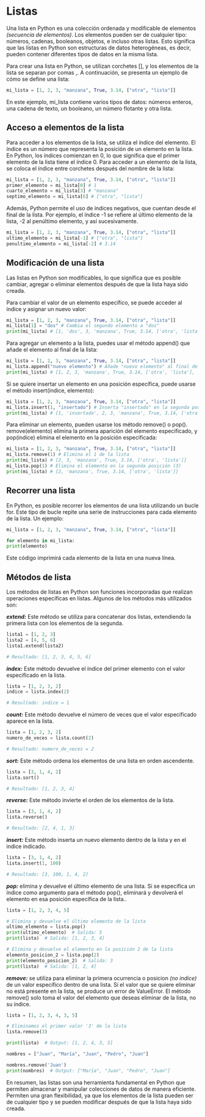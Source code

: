 # Listas

Una lista en Python es una colección ordenada y modificable de elementos _(secuencia de elementos)_. Los elementos pueden ser de cualquier tipo: números, cadenas, booleanos, objetos, e incluso otras listas. Esto significa que las listas en Python son estructuras de datos heterogéneas, es decir, pueden contener diferentes tipos de datos en la misma lista.

Para crear una lista en Python, se utilizan corchetes [], y los elementos de la lista se separan por comas ,. A continuación, se presenta un ejemplo de cómo se define una lista:

```py
mi_lista = [1, 2, 3, "manzana", True, 3.14, ["otra", "lista"]]
```

En este ejemplo, mi_lista contiene varios tipos de datos: números enteros, una cadena de texto, un booleano, un número flotante y otra lista.

## Acceso a elementos de la lista

Para acceder a los elementos de la lista, se utiliza el índice del elemento. El índice es un número que representa la posición de un elemento en la lista. En Python, los índices comienzan en 0, lo que significa que el primer elemento de la lista tiene el índice 0. Para acceder a un elemento de la lista, se coloca el índice entre corchetes después del nombre de la lista:

```py
mi_lista = [1, 2, 3, "manzana", True, 3.14, ["otra", "lista"]]
primer_elemento = mi_lista[0] # 1
cuarto_elemento = mi_lista[3] # "manzana"
septimo_elemento = mi_lista[6] # ["otra", "lista"]
```

Además, Python permite el uso de índices negativos, que cuentan desde el final de la lista. Por ejemplo, el índice -1 se refiere al último elemento de la lista, -2 al penúltimo elemento, y así sucesivamente.

```py
mi_lista = [1, 2, 3, "manzana", True, 3.14, ["otra", "lista"]]
ultimo_elemento = mi_lista[-1] # ["otra", "lista"]
penultimo_elemento = mi_lista[-2] # 3.14
```

## Modificación de una lista

Las listas en Python son modificables, lo que significa que es posible cambiar, agregar o eliminar elementos después de que la lista haya sido creada.

Para cambiar el valor de un elemento específico, se puede acceder al índice y asignar un nuevo valor:

```py
mi_lista = [1, 2, 3, "manzana", True, 3.14, ["otra", "lista"]]
mi_lista[1] = "dos" # Cambia el segundo elemento a "dos"
print(mi_lista) # [1, 'dos', 3, 'manzana', True, 3.14, ['otra', 'lista']]
```

Para agregar un elemento a la lista, puedes usar el método append() que añade el elemento al final de la lista:

```py
mi_lista = [1, 2, 3, "manzana", True, 3.14, ["otra", "lista"]]
mi_lista.append("nuevo elemento") # Añade "nuevo elemento" al final de la lista
print(mi_lista) # [1, 2, 3, 'manzana', True, 3.14, ['otra', 'lista'], 'nuevo elemento']
```

Si se quiere insertar un elemento en una posición específica, puede usarse el método insert(indice, elemento):

```py
mi_lista = [1, 2, 3, "manzana", True, 3.14, ["otra", "lista"]]
mi_lista.insert(1, "insertado") # Inserta "insertado" en la segunda posición
print(mi_lista) # [1, 'insertado', 2, 3, 'manzana', True, 3.14, ['otra', 'lista']]
```

Para eliminar un elemento, pueden usarse los método remove() o pop(). remove(elemento) elimina la primera aparición del elemento especificado, y pop(indice) elimina el elemento en la posición especificada:

```py
mi_lista = [1, 2, 3, "manzana", True, 3.14, ["otra", "lista"]]
mi_lista.remove(1) # Elimina el 1 de la lista
print(mi_lista) # [2, 3, 'manzana', True, 3.14, ['otra', 'lista']]
mi_lista.pop(1) # Elimina el elemento en la segunda posición (3)
print(mi_lista) # [2, 'manzana', True, 3.14, ['otra', 'lista']]
```

## Recorrer una lista

En Python, es posible recorrer los elementos de una lista utilizando un bucle for. Este tipo de bucle repite una serie de instrucciones para cada elemento de la lista. Un ejemplo:

```py
mi_lista = [1, 2, 3, "manzana", True, 3.14, ["otra", "lista"]]

for elemento in mi_lista:
print(elemento)
```

Este código imprimirá cada elemento de la lista en una nueva línea.

## Métodos de lista

Los métodos de listas en Python son funciones incorporadas que realizan operaciones específicas en listas. Algunos de los métodos más utilizados son:

**_extend:_** Este método se utiliza para concatenar dos listas, extendiendo la primera lista con los elementos de la segunda.

```py
lista1 = [1, 2, 3]
lista2 = [4, 5, 6]
lista1.extend(lista2)

# Resultado: [1, 2, 3, 4, 5, 6]
```

**_index:_** Este método devuelve el índice del primer elemento con el valor especificado en la lista.

```py
lista = [1, 2, 3, 2]
indice = lista.index(2)

# Resultado: indice = 1
```

**_count:_** Este método devuelve el número de veces que el valor especificado aparece en la lista.

```py
lista = [1, 2, 3, 2]
numero_de_veces = lista.count(2)

# Resultado: numero_de_veces = 2
```

**_sort:_** Este método ordena los elementos de una lista en orden ascendente.

```py
lista = [3, 1, 4, 2]
lista.sort()

# Resultado: [1, 2, 3, 4]
```

**_reverse:_** Este método invierte el orden de los elementos de la lista.

```py
lista = [3, 1, 4, 2]
lista.reverse()

# Resultado: [2, 4, 1, 3]
```

**_insert:_** Este método inserta un nuevo elemento dentro de la lista y en el indice indicado.

```py
lista = [3, 1, 4, 2]
lista.insert(1, 100)

# Resultado: [3, 100, 1, 4, 2]
```

**_pop:_** elimina y devuelve el último elemento de una lista. Si se especifica un índice como argumento para el método pop(), eliminará y devolverá el elemento en esa posición específica de la lista..

```py
lista = [1, 2, 3, 4, 5]

# Elimina y devuelve el último elemento de la lista
ultimo_elemento = lista.pop()
print(ultimo_elemento)  # Salida: 5
print(lista)  # Salida: [1, 2, 3, 4]

# Elimina y devuelve el elemento en la posición 2 de la lista
elemento_posicion_2 = lista.pop(2)
print(elemento_posicion_2)  # Salida: 3
print(lista)  # Salida: [1, 2, 4]

```

**_remove:_** se utiliza para eliminar la primera ocurrencia o posicion _(no indice)_ de un valor específico dentro de una lista. Si el valor que se quiere eliminar no está presente en la lista, se produce un error de ValueError.
El método remove() solo toma el valor del elemento que deseas eliminar de la lista, no su índice.

```py
lista = [1, 2, 3, 4, 3, 5]

# Eliminamos el primer valor '3' de la lista
lista.remove(3)

print(lista)  # Output: [1, 2, 4, 3, 5]

nombres = ["Juan", "María", "Juan", "Pedro", "Juan"]

nombres.remove('Juan')
print(nombres)  # Output: ["María", "Juan", "Pedro", "Juan"]
```

En resumen, las listas son una herramienta fundamental en Python que permiten almacenar y manipular colecciones de datos de manera eficiente. Permiten una gran flexibilidad, ya que los elementos de la lista pueden ser de cualquier tipo y se pueden modificar después de que la lista haya sido creada.

